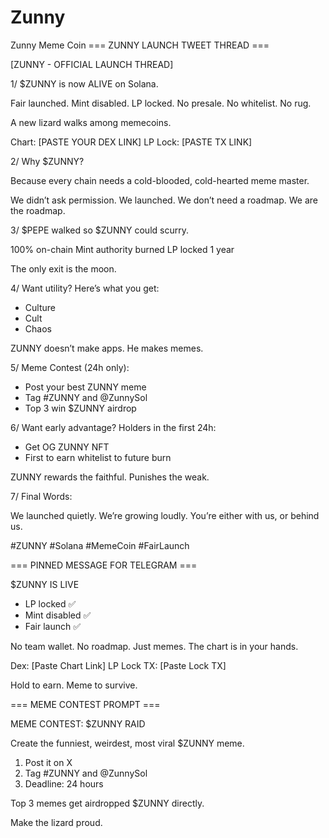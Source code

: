 # Zunny
Zunny Meme Coin
=== ZUNNY LAUNCH TWEET THREAD ===

[ZUNNY - OFFICIAL LAUNCH THREAD]

1/ $ZUNNY is now ALIVE on Solana.

Fair launched. Mint disabled. LP locked.
No presale. No whitelist. No rug.

A new lizard walks among memecoins.

Chart: [PASTE YOUR DEX LINK]
LP Lock: [PASTE TX LINK]

2/ Why $ZUNNY?

Because every chain needs a cold-blooded, cold-hearted meme master.

We didn’t ask permission. We launched.
We don’t need a roadmap. We are the roadmap.

3/ $PEPE walked so $ZUNNY could scurry.

100% on-chain
Mint authority burned
LP locked 1 year

The only exit is the moon.

4/ Want utility? Here’s what you get:
- Culture
- Cult
- Chaos

ZUNNY doesn’t make apps. He makes memes.

5/ Meme Contest (24h only):
- Post your best ZUNNY meme
- Tag #ZUNNY and @ZunnySol
- Top 3 win $ZUNNY airdrop

6/ Want early advantage?
Holders in the first 24h:
- Get OG ZUNNY NFT
- First to earn whitelist to future burn

ZUNNY rewards the faithful.
Punishes the weak.

7/ Final Words:

We launched quietly.
We’re growing loudly.
You’re either with us, or behind us.

#ZUNNY #Solana #MemeCoin #FairLaunch


=== PINNED MESSAGE FOR TELEGRAM ===

$ZUNNY IS LIVE

- LP locked ✅
- Mint disabled ✅
- Fair launch ✅

No team wallet. No roadmap. Just memes.
The chart is in your hands.

Dex: [Paste Chart Link]
LP Lock TX: [Paste Lock TX]

Hold to earn. Meme to survive.


=== MEME CONTEST PROMPT ===

MEME CONTEST: $ZUNNY RAID

Create the funniest, weirdest, most viral $ZUNNY meme.

1. Post it on X
2. Tag #ZUNNY and @ZunnySol
3. Deadline: 24 hours

Top 3 memes get airdropped $ZUNNY directly.

Make the lizard proud.
